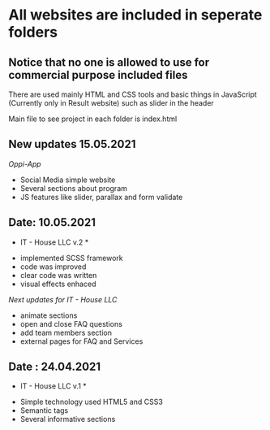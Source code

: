 # All websites are included in seperate folders

## Notice that no one is allowed to use for commercial purpose included files
There are used mainly HTML and CSS tools and basic things in JavaScript (Currently only in Result website) such as slider in the header

Main file to see project in each folder is index.html

New updates 15.05.2021
---
*Oppi-App*

- Social Media simple website
- Several sections about program
- JS features like slider, parallax and form validate

Date: 10.05.2021
---
* IT - House LLC v.2 *

- implemented SCSS framework
- code was improved
- clear code was written
- visual effects enhaced

*Next updates for IT - House LLC*
- animate sections
- open and close FAQ questions
- add team members section
- external pages for FAQ and Services


Date : 24.04.2021
---
* IT - House LLC v.1 *
- Simple technology used HTML5 and CSS3
- Semantic tags
- Several informative sections
